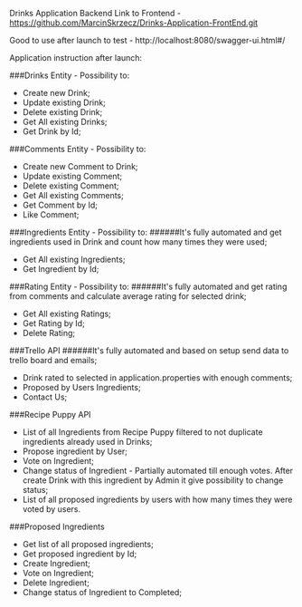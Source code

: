 Drinks Application Backend
Link to Frontend - https://github.com/MarcinSkrzecz/Drinks-Application-FrontEnd.git

Good to use after launch to test - http://localhost:8080/swagger-ui.html#/

Application instruction after launch:

###Drinks Entity - Possibility to:
- Create new Drink;
- Update existing Drink;
- Delete existing Drink;
- Get All existing Drinks;
- Get Drink by Id;

###Comments Entity - Possibility to:
- Create new Comment to Drink;
- Update existing Comment;
- Delete existing Comment;
- Get All existing Comments;
- Get Comment by Id;
- Like Comment;

###Ingredients Entity - Possibility to:
######It's fully automated and get ingredients used in Drink and count how many times they were used;
- Get All existing Ingredients;
- Get Ingredient by Id;

###Rating Entity - Possibility to:
######It's fully automated and get rating from comments and calculate average rating for selected drink;
- Get All existing Ratings;
- Get Rating by Id;
- Delete Rating;

###Trello API
######It's fully automated and based on setup send data to trello board and emails;
- Drink rated to selected in application.properties with enough comments;
- Proposed by Users Ingredients;
- Contact Us;

###Recipe Puppy API
- List of all Ingredients from Recipe Puppy filtered to not duplicate ingredients already used in Drinks;
- Propose ingredient by User;
- Vote on Ingredient;
- Change status of Ingredient - Partially automated till enough votes. After create Drink with this ingredient by Admin it give possibility to change status;
- List of all proposed ingredients by users with how many times they were voted by users.

###Proposed Ingredients
- Get list of all proposed ingredients;
- Get proposed ingredient by Id;
- Create Ingredient;
- Vote on Ingredient;
- Delete Ingredient;
- Change status of Ingredient to Completed;